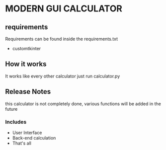 # MODERN GUI CALCULATOR

## requirements
Requirements can be found inside the requirements.txt

- customtkinter

## How it works
It works like every other calculator
just run calculator.py

## Release Notes
this calculator is not completely done,
various functions will be added in the future

### Includes
- User Interface
- Back-end calculation
- That's all


